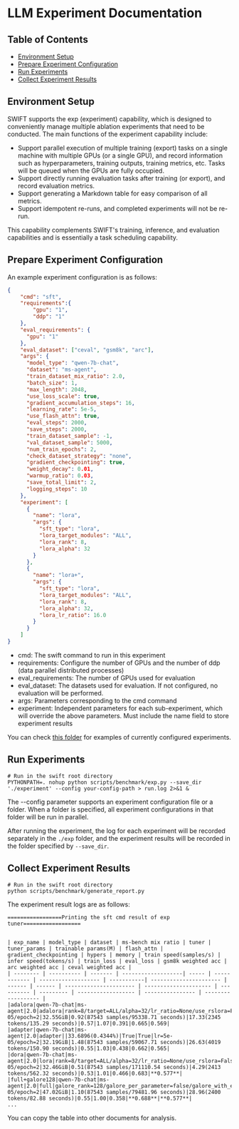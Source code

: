# LLM Experiment Documentation

## Table of Contents

- [Environment Setup](#Environment-setup)
- [Prepare Experiment Configuration](#Prepare-experiment-configuration)
- [Run Experiments](#Run-experiments)
- [Collect Experiment Results](#Collect-experiment-results)

## Environment Setup

SWIFT supports the exp (experiment) capability, which is designed to conveniently manage multiple ablation experiments that need to be conducted. The main functions of the experiment capability include:

- Support parallel execution of multiple training (export) tasks on a single machine with multiple GPUs (or a single GPU), and record information such as hyperparameters, training outputs, training metrics, etc. Tasks will be queued when the GPUs are fully occupied.
- Support directly running evaluation tasks after training (or export), and record evaluation metrics.
- Support generating a Markdown table for easy comparison of all metrics.
- Support idempotent re-runs, and completed experiments will not be re-run.

This capability complements SWIFT's training, inference, and evaluation capabilities and is essentially a task scheduling capability.

## Prepare Experiment Configuration

An example experiment configuration is as follows:

```json
{
    "cmd": "sft",
    "requirements":{
        "gpu": "1",
        "ddp": "1"
    },
    "eval_requirements": {
      "gpu": "1"
    },
    "eval_dataset": ["ceval", "gsm8k", "arc"],
    "args": {
      "model_type": "qwen-7b-chat",
      "dataset": "ms-agent",
      "train_dataset_mix_ratio": 2.0,
      "batch_size": 1,
      "max_length": 2048,
      "use_loss_scale": true,
      "gradient_accumulation_steps": 16,
      "learning_rate": 5e-5,
      "use_flash_attn": true,
      "eval_steps": 2000,
      "save_steps": 2000,
      "train_dataset_sample": -1,
      "val_dataset_sample": 5000,
      "num_train_epochs": 2,
      "check_dataset_strategy": "none",
      "gradient_checkpointing": true,
      "weight_decay": 0.01,
      "warmup_ratio": 0.03,
      "save_total_limit": 2,
      "logging_steps": 10
    },
    "experiment": [
      {
        "name": "lora",
        "args": {
          "sft_type": "lora",
          "lora_target_modules": "ALL",
          "lora_rank": 8,
          "lora_alpha": 32
        }
      },
      {
        "name": "lora+",
        "args": {
          "sft_type": "lora",
          "lora_target_modules": "ALL",
          "lora_rank": 8,
          "lora_alpha": 32,
          "lora_lr_ratio": 16.0
        }
      }
    ]
}
```

- cmd: The swift command to run in this experiment
- requirements: Configure the number of GPUs and the number of ddp (data parallel distributed processes)
- eval_requirements: The number of GPUs used for evaluation
- eval_dataset: The datasets used for evaluation. If not configured, no evaluation will be performed.
- args: Parameters corresponding to the cmd command
- experiment: Independent parameters for each sub-experiment, which will override the above parameters. Must include the name field to store experiment results

You can check [this folder](https://github.com/modelscope/swift/tree/main/scripts/benchmark/config) for examples of currently configured experiments.

## Run Experiments

```shell
# Run in the swift root directory
PYTHONPATH=. nohup python scripts/benchmark/exp.py --save_dir './experiment' --config your-config-path > run.log 2>&1 &
```

The --config parameter supports an experiment configuration file or a folder. When a folder is specified, all experiment configurations in that folder will be run in parallel.

After running the experiment, the log for each experiment will be recorded separately in the `./exp` folder, and the experiment results will be recorded in the folder specified by `--save_dir`.

## Collect Experiment Results

```shell
# Run in the swift root directory
python scripts/benchmark/generate_report.py
```

The experiment result logs are as follows:

```text
=================Printing the sft cmd result of exp tuner==================


| exp_name | model_type | dataset | ms-bench mix ratio | tuner | tuner_params | trainable params(M) | flash_attn | gradient_checkpointing | hypers | memory | train speed(samples/s) | infer speed(tokens/s) | train_loss | eval_loss | gsm8k weighted acc | arc weighted acc | ceval weighted acc |
| -------- | ---------- | ------- | -------------------| ----- | ------------ | ------------------- | -----------| ---------------------- | ------ | ------ | ---------------------- | --------------------- | ---------- | --------- | ------------------ | ---------------- | ------------------ |
|adalora|qwen-7b-chat|ms-agent|2.0|adalora|rank=8/target=ALL/alpha=32/lr_ratio=None/use_rslora=False/use_dora=False|26.8389(0.3464%)|True|True|lr=5e-05/epoch=2|32.55GiB|0.92(87543 samples/95338.71 seconds)|17.33(2345 tokens/135.29 seconds)|0.57|1.07|0.391|0.665|0.569|
|adapter|qwen-7b-chat|ms-agent|2.0|adapter||33.6896(0.4344%)|True|True|lr=5e-05/epoch=2|32.19GiB|1.48(87543 samples/59067.71 seconds)|26.63(4019 tokens/150.90 seconds)|0.55|1.03|0.438|0.662|0.565|
|dora|qwen-7b-chat|ms-agent|2.0|lora|rank=8/target=ALL/alpha=32/lr_ratio=None/use_rslora=False/use_dora=True|19.2512(0.2487%)|True|True|lr=5e-05/epoch=2|32.46GiB|0.51(87543 samples/171110.54 seconds)|4.29(2413 tokens/562.32 seconds)|0.53|1.01|0.466|0.683|**0.577**|
|full+galore128|qwen-7b-chat|ms-agent|2.0|full|galore_rank=128/galore_per_parameter=false/galore_with_embedding=false|7721.3245(100.0000%)|True|True|lr=5e-05/epoch=2|47.02GiB|1.10(87543 samples/79481.96 seconds)|28.96(2400 tokens/82.88 seconds)|0.55|1.00|0.358|**0.688**|**0.577**|
...
```

You can copy the table into other documents for analysis.